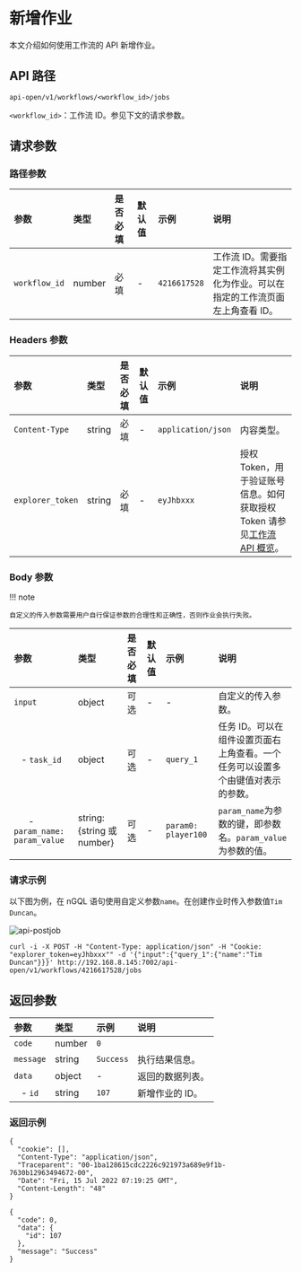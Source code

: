 # 新增作业

本文介绍如何使用工作流的 API 新增作业。

## API 路径

`api-open/v1/workflows/<workflow_id>/jobs`

`<workflow_id>`：工作流 ID。参见下文的请求参数。

## 请求参数

### 路径参数

|参数|类型|是否必填|默认值|示例|说明|
|:---|:---|:---|:---|:---|:---|
|`workflow_id`|number|必填|-|`4216617528`|工作流 ID。需要指定工作流将其实例化为作业。可以在指定的工作流页面左上角查看 ID。|

### Headers 参数

|参数|类型|是否必填|默认值|示例|说明|
|:---|:---|:---|:---|:---|:---|
|`Content-Type`|string|必填|-|`application/json`|内容类型。|
|`explorer_token`|string|必填|-|`eyJhbxxx`|授权 Token，用于验证账号信息。如何获取授权 Token 请参见[工作流 API 概览](workflow-api-overview.md)。|

### Body 参数

!!! note

    自定义的传入参数需要用户自行保证参数的合理性和正确性，否则作业会执行失败。

|参数|类型|是否必填|默认值|示例|说明|
|:---|:---|:---|:---|:---|:---|
|`input`|object|可选|-|-| 自定义的传入参数。|
|&nbsp;&nbsp;&nbsp;- `task_id`|object|可选|-|`query_1`|任务 ID。可以在组件设置页面右上角查看。一个任务可以设置多个由键值对表示的参数。|
|&nbsp;&nbsp;&nbsp;&nbsp;&nbsp;&nbsp;- `param_name: param_value`|string: {string 或 number}|可选|-|`param0: player100`|`param_name`为参数的键，即参数名。`param_value`为参数的值。|

### 请求示例

以下图为例，在 nGQL 语句使用自定义参数`name`。在创建作业时传入参数值`Tim Duncan`。

![api-postjob](https://docs-cdn.nebula-graph.com.cn/figures/api-postjob-220715-cn.png)

```http
curl -i -X POST -H "Content-Type: application/json" -H "Cookie: "explorer_token=eyJhbxxx"" -d '{"input":{"query_1":{"name":"Tim Duncan"}}}' http://192.168.8.145:7002/api-open/v1/workflows/4216617528/jobs
```

## 返回参数

|参数|类型|示例|说明|
|:---|:---|:---|:---|
|`code`    | number | `0`       |              |
|`message`   | string | `Success` | 执行结果信息。 |
|`data`    | object | -        | 返回的数据列表。 |
|&nbsp;&nbsp;&nbsp;- `id`|string|`107`|新增作业的 ID。|

### 返回示例

```http
{
  "cookie": [],
  "Content-Type": "application/json",
  "Traceparent": "00-1ba128615cdc2226c921973a689e9f1b-7630b12963494672-00",
  "Date": "Fri, 15 Jul 2022 07:19:25 GMT",
  "Content-Length": "48"
}

{
  "code": 0,
  "data": {
    "id": 107
  },
  "message": "Success"
}
```
